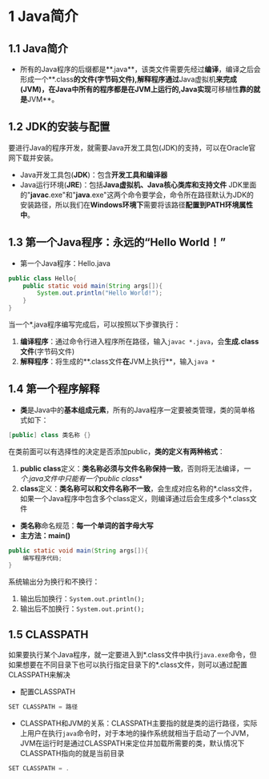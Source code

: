 # 1 Java简介

## 1.1 Java简介
* 所有的Java程序的后缀都是**.java**，该类文件需要先经过**编译**，编译之后会形成一个**.class**的文件(**字节码文件**),**解释**程序通过**Java虚拟机**来完成(JVM)，在Java中所有的程序都是在JVM上运行的,Java实现**可移植性**靠的就是**JVM**。

## 1.2 JDK的安装与配置
要进行Java的程序开发，就需要Java开发工具包(JDK)的支持，可以在Oracle官网下载并安装。
* Java开发工具包(**JDK**)：包含**开发工具和编译器**
* Java运行环境(**JRE**)：包括**Java虚拟机、Java核心类库和支持文件**
JDK里面的"**javac**.exe"和"**java**.exe"这两个命令要学会，命令所在路径默认为JDK的安装路径，所以我们在**Windows环境下**需要将该路径**配置到PATH环境属性中**。

## 1.3 第一个Java程序：永远的“Hello World！”
* 第一个Java程序：Hello.java
```java
public class Hello{
    public static void main(String args[]){
        System.out.println("Hello World!");
    }
}
```
当一个*.java程序编写完成后，可以按照以下步骤执行：
1. **编译程序**：通过命令行进入程序所在路径，输入`javac *.java`，会**生成.class文件**(字节码文件)
2. **解释程序**：将生成的**.class文件**在**JVM上执行**，输入`java *`

## 1.4 第一个程序解释
* **类**是Java中的**基本组成元素**，所有的Java程序一定要被类管理，类的简单格式如下：
```java
[public] class 类名称 {}
```
在类前面可以有选择性的决定是否添加public，**类的定义有两种格式**：
1. **public class**定义：**类名称必须与文件名称保持一致**，否则将无法编译，**一个*.java文件中只能有一个public class**
2. **class**定义：**类名称可以和文件名称不一致**，会生成对应名称的*.class文件，如果一个Java程序中包含多个class定义，则编译通过后会生成多个*.class文件
* **类名称**命名规范：**每一个单词的首字母大写**
* **主方法：main()**
```java
public static void main(String args[]){
    编写程序代码;
}
```
系统输出分为换行和不换行：
1. 输出后加换行：`System.out.println();`
2. 输出后不加换行：`System.out.print();`

## 1.5 CLASSPATH
如果要执行某个Java程序，就一定要进入到*.class文件中执行`java.exe`命令，但如果想要在不同目录下也可以执行指定目录下的*.class文件，则可以通过配置CLASSPATH来解决
* 配置CLASSPATH
```java
SET CLASSPATH = 路径
```
* CLASSPATH和JVM的关系：CLASSPATH主要指的就是类的运行路径，实际上用户在执行`java`命令时，对于本地的操作系统就相当于启动了一个JVM，JVM在运行时是通过CLASSPATH来定位并加载所需要的类，默认情况下CLASSPATH指向的就是当前目录
```java
SET CLASSPATH = .
```
